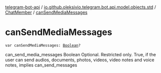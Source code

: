 [telegram-bot-api](../../index.md) / [io.github.oleksivio.telegram.bot.api.model.objects.std](../index.md) / [ChatMember](index.md) / [canSendMediaMessages](./can-send-media-messages.md)

# canSendMediaMessages

`var canSendMediaMessages: `[`Boolean`](https://kotlinlang.org/api/latest/jvm/stdlib/kotlin/-boolean/index.html)`?`

can_send_media_messages Boolean Optional. Restricted only. True, if the user can send audios, documents, photos,
videos, video notes and voice notes, implies can_send_messages

